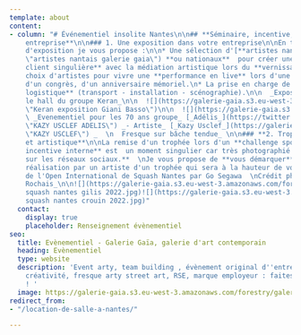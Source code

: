 ```yaml
---
template: about
content:
- column: "# Événementiel insolite Nantes\n\n## **Séminaire, incentive, anniversaire
    entreprise**\n\n### 1. Une exposition dans votre entreprise\n\nEn tant que commissaire
    d'exposition je vous propose :\n\n* Une sélection d'[**artistes nantais, régionaux**](https://galeriegaia.fr/catalogue/
    \"artistes nantais galerie gaia\") **ou nationaux**  pour créer une **expérience
    client singulière** avec la médiation artistique lors du **vernissage.**\n* Un
    choix d'artistes pour vivre une **performance en live** lors d'une soirée privée,
    d'un congrès, d'un anniversaire mémoriel.\n* La prise en charge de toute **la
    logistique** (transport - installation - scénographie).\n\n  _Exposition dans
    le hall du groupe Keran_\n\n  ![](https://galerie-gaia.s3.eu-west-3.amazonaws.com/forestry/galeriegaia@keran@basso.jpg
    \"Keran exposition Giani Basso\")\n\n  ![](https://galerie-gaia.s3.eu-west-3.amazonaws.com/forestry/IMG_2015.JPG)\n\n
    \ _Evenementiel pour les 70 ans groupe_ [_Adélis_](https://twitter.com/tweetojoachim/status/935828642130747392
    \"KAZY USCLEF ADELIS\") _- Artiste_ [_Kazy Usclef_](https://galeriegaia.fr/artists/kazy-usclef/
    \"KAZY USCLEF\") _  \n  Fresque sur bâche tendue_ \n\n### **2. Trophée original
    et artistique**\n\nLa remise d'un trophée lors d'un **challenge sportif ou une
    incentive interne** est  un moment singulier car très photographié et **diffusé
    sur les réseaux sociaux.**  \nJe vous propose de **vous démarquer** avec à la
    réalisation par un artiste d'un trophée qui sera à la hauteur de votre évènement.\n\n_Trophée
    de l'Open International de Squash Nantes par Go Segawa  \nCrédit photo Lauranne
    Rochais_\n\n![](https://galerie-gaia.s3.eu-west-3.amazonaws.com/forestry/open
    squash nantes gilis 2022.jpg)![](https://galerie-gaia.s3.eu-west-3.amazonaws.com/forestry/open
    squash nantes crouin 2022.jpg)"
  contact:
    display: true
    placeholder: Renseignement évènementiel
seo:
  title: Evènementiel - Galerie Gaïa, galerie d'art contemporain
  heading: Evènementiel
  type: website
  description: 'Event arty, team building , évènement original d''entreprise, esprit
    créativité, fresque arty street art, RSE, marque employeur : faites appel à nous
    ! '
  image: https://galerie-gaia.s3.eu-west-3.amazonaws.com/forestry/galeriegaia@nathalieperie-teambuilding-1.jpg
redirect_from:
- "/location-de-salle-a-nantes/"

---
```

